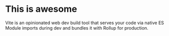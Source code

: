 # This is awesome

Vite is an opinionated web dev build tool that serves your code via native ES Module imports during dev and bundles it with Rollup for production.